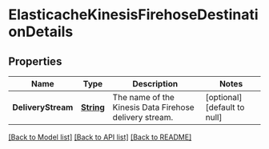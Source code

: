 # ElasticacheKinesisFirehoseDestinationDetails
## Properties

Name | Type | Description | Notes
------------ | ------------- | ------------- | -------------
**DeliveryStream** | [**String**](string.md) | The name of the Kinesis Data Firehose delivery stream. | [optional] [default to null]

[[Back to Model list]](../README.md#documentation-for-models) [[Back to API list]](../README.md#documentation-for-api-endpoints) [[Back to README]](../README.md)

